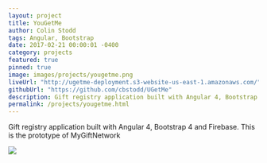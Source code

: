 ```yaml
---
layout: project
title: YouGetMe
author: Colin Stodd
tags: Angular, Bootstrap
date: 2017-02-21 00:00:01 -0400
category: projects
featured: true
pinned: true
image: images/projects/yougetme.png
liveUrl: "http://ugetme-deployment.s3-website-us-east-1.amazonaws.com/"
githubUrl: "https://github.com/cbstodd/UGetMe"
description: Gift registry application built with Angular 4, Bootstrap 4 and Firebase. This is the prototype of MyGiftNetwork
permalink: /projects/yougetme.html
---
```


Gift registry application built with Angular 4, Bootstrap 4 and Firebase. This is the prototype of MyGiftNetwork

<img src="{{ project.image }}" class="image fit">
